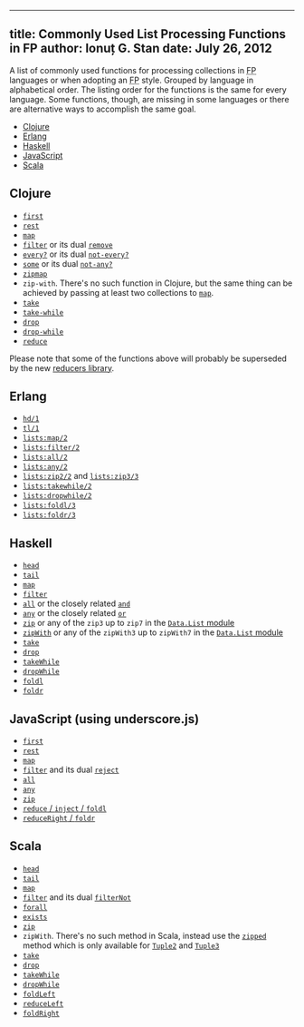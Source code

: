 --------------------------------------------------------------------------------
title: Commonly Used List Processing Functions in FP
author: Ionuț G. Stan
date: July 26, 2012
--------------------------------------------------------------------------------

A list of commonly used functions for processing collections in
<abbr title="Functional Programming">FP</abbr> languages or when adopting an
<abbr title="Functional Programming">FP</abbr> style. Grouped by language in
alphabetical order. The listing order for the functions is the same for every
language. Some functions, though, are missing in some languages or there are
alternative ways to accomplish the same goal.

 - [Clojure](#clojure)
 - [Erlang](#erlang)
 - [Haskell](#haskell)
 - [JavaScript](#javascript-using-underscore.js)
 - [Scala](#scala)

Clojure
-------
 - [`first`](http://clojuredocs.org/clojure_core/clojure.core/first)
 - [`rest`](http://clojuredocs.org/clojure_core/clojure.core/rest)
 - [`map`](http://clojuredocs.org/clojure_core/clojure.core/map)
 - [`filter`](http://clojuredocs.org/clojure_core/clojure.core/filter) or its
   dual [`remove`](http://clojuredocs.org/clojure_core/clojure.core/remove)
 - [`every?`](http://clojuredocs.org/clojure_core/clojure.core/every_q) or its
   dual [`not-every?`](http://clojuredocs.org/clojure_core/clojure.core/not-every_q)
 - [`some`](http://clojuredocs.org/clojure_core/clojure.core/some) or its
   dual [`not-any?`](http://clojuredocs.org/clojure_core/clojure.core/not-any_q)
 - [`zipmap`](http://clojuredocs.org/clojure_core/clojure.core/zipmap)
 - `zip-with`. There's no such function in Clojure, but the same thing can be
   achieved by passing at least two collections to [`map`](http://clojuredocs.org/clojure_core/clojure.core/map).
 - [`take`](http://clojuredocs.org/clojure_core/clojure.core/take)
 - [`take-while`](http://clojuredocs.org/clojure_core/clojure.core/take-while)
 - [`drop`](http://clojuredocs.org/clojure_core/clojure.core/drop)
 - [`drop-while`](http://clojuredocs.org/clojure_core/clojure.core/drop-while)
 - [`reduce`](http://clojuredocs.org/clojure_core/clojure.core/reduce)

Please note that some of the functions above will probably be superseded by the
new [reducers library](http://clojure.com/blog/2012/05/15/anatomy-of-reducer.html).


Erlang
------
 - [`hd/1`](http://www.erlang.org/doc/man/erlang.html#hd-1)
 - [`tl/1`](http://www.erlang.org/doc/man/erlang.html#tl-1)
 - [`lists:map/2`](http://www.erlang.org/doc/man/lists.html#map-2)
 - [`lists:filter/2`](http://www.erlang.org/doc/man/lists.html#filter-2)
 - [`lists:all/2`](http://www.erlang.org/doc/man/lists.html#all-2)
 - [`lists:any/2`](http://www.erlang.org/doc/man/lists.html#any-2)
 - [`lists:zip2/2`](http://www.erlang.org/doc/man/lists.html#zip-2) and
   [`lists:zip3/3`](http://www.erlang.org/doc/man/lists.html#zip-2)
 - [`lists:takewhile/2`](http://www.erlang.org/doc/man/lists.html#takewhile-2)
 - [`lists:dropwhile/2`](http://www.erlang.org/doc/man/lists.html#dropwhile-2)
 - [`lists:foldl/3`](http://www.erlang.org/doc/man/lists.html#foldl-3)
 - [`lists:foldr/3`](http://www.erlang.org/doc/man/lists.html#foldr-3)

Haskell
-------
 - [`head`](http://hackage.haskell.org/packages/archive/base/latest/doc/html/Prelude.html#v:head)
 - [`tail`](http://hackage.haskell.org/packages/archive/base/latest/doc/html/Prelude.html#v:tail)
 - [`map`](http://hackage.haskell.org/packages/archive/base/latest/doc/html/Prelude.html#v:map)
 - [`filter`](http://hackage.haskell.org/packages/archive/base/latest/doc/html/Prelude.html#v:filter)
 - [`all`](http://hackage.haskell.org/packages/archive/base/latest/doc/html/Prelude.html#v:all)
   or the closely related [`and`](http://hackage.haskell.org/packages/archive/base/latest/doc/html/Prelude.html#v:and)
 - [`any`](http://hackage.haskell.org/packages/archive/base/latest/doc/html/Prelude.html#v:any)
   or the closely related [`or`](http://hackage.haskell.org/packages/archive/base/latest/doc/html/Prelude.html#v:or)
 - [`zip`](http://hackage.haskell.org/packages/archive/base/latest/doc/html/Prelude.html#v:zip)
   or any of the `zip3` up to `zip7` in the
   [`Data.List` module](http://hackage.haskell.org/packages/archive/base/latest/doc/html/Data-List.html#v:zip3)
 - [`zipWith`](http://hackage.haskell.org/packages/archive/base/latest/doc/html/Prelude.html#v:zipWith)
   or any of the `zipWith3` up to `zipWith7` in the
   [`Data.List` module](http://hackage.haskell.org/packages/archive/base/latest/doc/html/Data-List.html#v:zipWith3)
 - [`take`](http://hackage.haskell.org/packages/archive/base/latest/doc/html/Prelude.html#v:take)
 - [`drop`](http://hackage.haskell.org/packages/archive/base/latest/doc/html/Prelude.html#v:drop)
 - [`takeWhile`](http://hackage.haskell.org/packages/archive/base/latest/doc/html/Prelude.html#v:takeWhile)
 - [`dropWhile`](http://hackage.haskell.org/packages/archive/base/latest/doc/html/Prelude.html#v:dropWhile)
 - [`foldl`](http://hackage.haskell.org/packages/archive/base/latest/doc/html/Prelude.html#v:foldl)
 - [`foldr`](http://hackage.haskell.org/packages/archive/base/latest/doc/html/Prelude.html#v:foldr)

JavaScript (using underscore.js)
--------------------------------
 - [`first`](http://underscorejs.org/#first)
 - [`rest`](http://underscorejs.org/#rest)
 - [`map`](http://underscorejs.org/#map)
 - [`filter`](http://underscorejs.org/#filter) and its dual [`reject`](http://underscorejs.org/#reject)
 - [`all`](http://underscorejs.org/#all)
 - [`any`](http://underscorejs.org/#any)
 - [`zip`](http://underscorejs.org/#zip3)
 - [`reduce` / `inject` / `foldl`](http://underscorejs.org/#reduce)
 - [`reduceRight` / `foldr`](http://underscorejs.org/#reduceRight)

Scala
-----
 - [`head`](http://scalex.org/?q=List.head#scalacollectionimmutableListAheadA)
 - [`tail`](http://scalex.org/?q=List.tail#scalacollectionimmutableListAtailListA)
 - [`map`](http://scalex.org/?q=List.map#scalacollectionimmutableListAmapBfABListB)
 - [`filter`](http://scalex.org/?q=List.filter#scalacollectionimmutableListAfilterpABooleanListA)
   and its dual [`filterNot`](http://scalex.org/?q=List.filter#scalacollectionimmutableListAfilterNotpABooleanListA)
 - [`forall`](http://scalex.org/?q=List.forall#scalacollectionimmutableListAforallpABooleanBoolean)
 - [`exists`](http://scalex.org/?q=List.forall#scalacollectionimmutableListAexistspABooleanBoolean)
 - [`zip`](http://scalex.org/?q=List.forall#scalacollectionimmutableListAzipBthatGenIterableBListAB)
 - `zipWith`. There's no such method in Scala, instead use the
   [`zipped`](http://scalex.org/?q=Tuple2.zipped#scalaTuple2T1T2zippedRepr1El1Repr2El2implicitw1T1TraversableLikeEl1Repr1implicitw2T2IterableLikeEl2Repr2ZippedRepr1El1Repr2El2)
   method which is only available for
   [`Tuple2`](http://www.scala-lang.org/api/current/scala/Tuple2#!%3D%28Any%29%3ABoolean)
   and
   [`Tuple3`](http://www.scala-lang.org/api/current/scala/Tuple3#!%3D%28Any%29%3ABoolean)
 - [`take`](http://scalex.org/?q=List.zipWith#scalacollectionimmutableListAtakenIntListA)
 - [`drop`](http://scalex.org/?q=List.drop#scalacollectionimmutableListAdropnIntListA)
 - [`takeWhile`](http://scalex.org/?q=List.zipWith#scalacollectionimmutableListAtakeWhilepABooleanListA)
 - [`dropWhile`](http://scalex.org/?q=List.dropWhile#scalacollectionimmutableListAdropWhilepABooleanListA)
 - [`foldLeft`](http://scalex.org/?q=List.reduceLeft#scalacollectionimmutableListAfoldLeftBzBfBABB)
 - [`reduceLeft`](http://scalex.org/?q=List.reduceLeft#scalacollectionimmutableListAreduceLeftBAfBABB)
 - [`foldRight`](http://scalex.org/?q=List.foldRight#scalacollectionimmutableListAfoldRightBzBfABBB)
